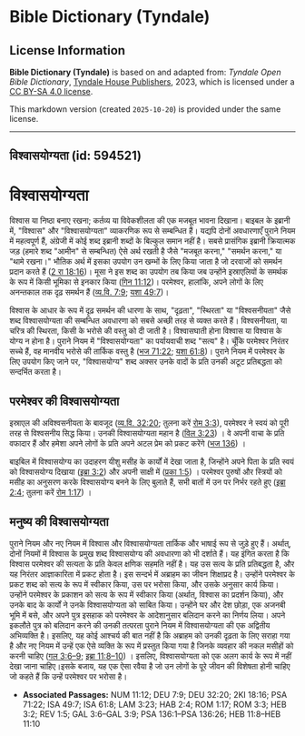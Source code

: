 # Bible Dictionary (Tyndale)

## License Information

**Bible Dictionary (Tyndale)** is based on and adapted from: _Tyndale Open Bible Dictionary_, [Tyndale House Publishers](https://tyndaleopenresources.com/), 2023, which is licensed under a [CC BY-SA 4.0 license](https://creativecommons.org/licenses/by-sa/4.0/legalcode.en).

This markdown version (created `2025-10-20`) is provided under the same license.



--------------------------------

## विश्वासयोग्यता (id: 594521)

विश्वासयोग्यता
==============

विश्वास या निष्ठा बनाए रखना; कर्तव्य या विवेकशीलता की एक मजबूत भावना दिखाना। बाइबल के इब्रानी में, "विश्वास" और "विश्वासयोग्यता" व्याकरणिक रूप से सम्बन्धित हैं। यद्यपि दोनों अवधारणाएँ पुराने नियम में महत्वपूर्ण हैं, अंग्रेजी में कोई शब्द इब्रानी शब्दों के बिल्कुल समान नहीं है। सबसे प्रासंगिक इब्रानी क्रियात्मक जड़ (हमारे शब्द "आमीन" से सम्बन्धित) ऐसे अर्थ रखती है जैसे "मजबूत करना," "समर्थन करना," या "थामे रखना।" भौतिक अर्थ में इसका उपयोग उन खम्भों के लिए किया जाता है जो दरवाजों को समर्थन प्रदान करते हैं ([2 रा 18:16](https://ref.ly/2Kgs18:16))। मूसा ने इस शब्द का उपयोग तब किया जब उन्होंने इस्राएलियों के समर्थक के रूप में किसी भूमिका से इनकार किया ([गिन 11:12](https://ref.ly/Num11:12))। परमेश्वर, हालांकि, अपने लोगों के लिए अनन्तकाल तक दृढ़ समर्थन हैं ([व्य.वि. 7:9](https://ref.ly/Deut7:9); [यशा 49:7](https://ref.ly/Isa49:7))।

विश्वास के आधार के रूप में दृढ़ समर्थन की धारणा के साथ, "दृढ़ता", "स्थिरता" या "विश्वसनीयता" जैसे शब्द विश्वासयोग्यता की सम्बन्धित अवधारणा को सबसे अच्छी तरह से व्यक्त करते हैं। विश्वसनीयता, या चरित्र की स्थिरता, किसी के भरोसे की वस्तु को दी जाती है। विश्वासघाती होना विश्वास या विश्वास के योग्य न होना है। पुराने नियम में "विश्वासयोग्यता" का पर्यायवाची शब्द "सत्य" है। चूँकि परमेश्वर निरंतर सच्चे हैं, वह मानवीय भरोसे की तार्किक वस्तु है ([भज 71:22](https://ref.ly/Ps71:22); [यशा 61:8](https://ref.ly/Isa61:8))। पुराने नियम में परमेश्वर के लिए उपयोग किए जाने पर, "विश्वासयोग्य" शब्द अक्सर उनके वादों के प्रति उनकी अटूट प्रतिबद्धता को सन्दर्भित करता है।

परमेश्वर की विश्वासयोग्यता
--------------------------

इस्राएल की अविश्वसनीयता के बावजूद ([व्य.वि. 32:20](https://ref.ly/Deut32:20); तुलना करें [रोम 3:3](https://ref.ly/Rom3:3)), परमेश्वर ने स्वयं को पूरी तरह से विश्वसनीय सिद्ध किया। उनकी विश्वासयोग्यता महान है ([विल 3:23](https://ref.ly/Lam3:23)) । वे अपनी वाचा के प्रति वफादार हैं और हमेशा अपने लोगों के प्रति अपने अटल प्रेम को प्रकट करेंगे ([भज 136](https://ref.ly/Ps136:1-Ps136:26)) ।

बाइबिल में विश्वासयोग्य का उदाहरण यीशु मसीह के कार्यों में देखा जाता है, जिन्होंने अपने पिता के प्रति स्वयं को विश्वासयोग्य दिखाया ([इब्रा 3:2](https://ref.ly/Heb3:2)) और अपनी साक्षी में ([प्रका 1:5](https://ref.ly/Rev1:5)) । परमेश्वर पुरुषों और स्त्रियों को मसीह का अनुसरण करके विश्वासयोग्य बनने के लिए बुलाते हैं, सभी बातों में उन पर निर्भर रहते हुए ([इब्रा 2:4](https://ref.ly/Hab2:4); तुलना करें [रोम 1:17](https://ref.ly/Rom1:17)) ।

मनुष्य की विश्वासयोग्यता
------------------------

पुराने नियम और नए नियम में विश्वास और विश्वासयोग्यता तार्किक और भाषाई रूप से जुड़े हुए हैं। अर्थात्, दोनों नियमों में विश्वास के प्रमुख शब्द विश्वासयोग्य की अवधारणा को भी दर्शाते हैं। यह इंगित करता है कि विश्वास परमेश्वर की सत्यता के प्रति केवल क्षणिक सहमति नहीं है। यह उस सत्य के प्रति प्रतिबद्धता है, और यह निरंतर आज्ञाकारिता में प्रकट होता है। इस सन्दर्भ में अब्राहम का जीवन शिक्षाप्रद है। उन्होंने परमेश्वर के प्रकट शब्द को सत्य के रूप में स्वीकार किया, उस पर भरोसा किया, और उसके अनुसार कार्य किया। उन्होंने परमेश्वर के प्रकाशन को सत्य के रूप में स्वीकार किया (अर्थात्, विश्वास का प्रदर्शन किया), और उनके बाद के कार्यों ने उनके विश्वासयोग्यता को साबित किया। उन्होंने घर और देश छोड़ा, एक अजनबी भूमि में बसे, और अपने पुत्र इसहाक को परमेश्वर के आदेशानुसार बलिदान करने का निर्णय लिया। अपने इकलौते पुत्र को बलिदान करने की उनकी तत्परता पुराने नियम में विश्वासयोग्यता की एक अद्वितीय अभिव्यक्ति है। इसलिए, यह कोई आश्चर्य की बात नहीं है कि अब्राहम को उनकी दृढ़ता के लिए सराहा गया है और नए नियम में उन्हें एक ऐसे व्यक्ति के रूप में प्रस्तुत किया गया है जिनके व्यवहार की नकल मसीहों को करनी चाहिए ([गल 3:6–9](https://ref.ly/Gal3:6-Gal3:9); [इब्रा 11:8–10](https://ref.ly/Heb11:8-Heb11:10)) । इसलिए, विश्वासयोग्यता को एक अलग कार्य के रूप में नहीं देखा जाना चाहिए।इसके बजाय, यह एक ऐसा रवैया है जो उन लोगों के पूरे जीवन की विशेषता होनी चाहिए जो कहते हैं कि उन्हें परमेश्‍वर पर भरोसा है।

* **Associated Passages:** NUM 11:12; DEU 7:9; DEU 32:20; 2KI 18:16; PSA 71:22; ISA 49:7; ISA 61:8; LAM 3:23; HAB 2:4; ROM 1:17; ROM 3:3; HEB 3:2; REV 1:5; GAL 3:6–GAL 3:9; PSA 136:1–PSA 136:26; HEB 11:8–HEB 11:10

